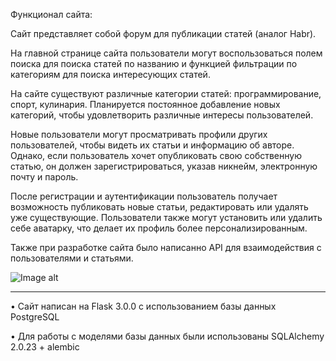 Функционал сайта:

Сайт представляет собой форум для публикации статей (аналог Habr).

На главной странице сайта пользователи могут воспользоваться полем поиска для поиска статей по названию
и функцией фильтрации по категориям для поиска интересующих статей.

На сайте существуют различные категории статей: программирование, спорт, кулинария.
Планируется постоянное добавление новых категорий, чтобы удовлетворить различные интересы пользователей.

Новые пользователи могут просматривать профили других пользователей, чтобы видеть их статьи и информацию об авторе.
Однако, если пользователь хочет опубликовать свою собственную статью, он должен зарегистрироваться, указав никнейм,
электронную почту и пароль.

После регистрации и аутентификации пользователь получает возможность публиковать новые статьи,
редактировать или удалять уже существующие. Пользователи также могут установить или удалить себе аватарку,
что делает их профиль более персонализированным.

Также при разработке сайта было написанно API для взаимодействия с пользователями и статьями.

![Image alt](https://github.com/TetherOne/forum/image.pnng)

-------------------------------------------------------------------------------------------------------------------------------------------

•	Сайт написан на Flask 3.0.0 с использованием базы данных PostgreSQL

•	Для работы с моделями базы данных были использованы SQLAlchemy 2.0.23 + alembic
